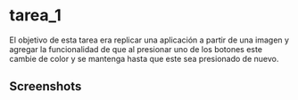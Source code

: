# tarea_1
El objetivo de esta tarea era replicar una aplicación a partir de una imagen y agregar la funcionalidad de que al presionar uno de los botones este cambie de color y se mantenga hasta que este sea presionado de nuevo.

## Screenshots
